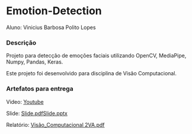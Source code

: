 # Emotion-Detection

Aluno: Vinicius Barbosa Polito Lopes </p>

### Descrição
Projeto para detecção de emoções faciais utilizando OpenCV, MediaPipe, Numpy, Pandas, Keras. </p>
Este projeto foi desenvolvido para disciplina de Visão Computacional. </p>

### Artefatos para entrega
Video: [Youtube](https://www.youtube.com/watch?v=fz0IEAN_UIo) </p>
Slide: [Slide.pdf](https://github.com/ViniciusPolito/Emotion-Detection/files/8696008/Slide.pdf)[Slide.pptx](https://github.com/ViniciusPolito/Emotion-Detection/files/8696009/Slide.pptx) </p>
Relatório: [Visão_Computacional 2VA.pdf](https://github.com/ViniciusPolito/Emotion-Detection/files/8696010/IEEE_Conference_Template__Vis_o_Computacional__2VA.pdf) </p>

